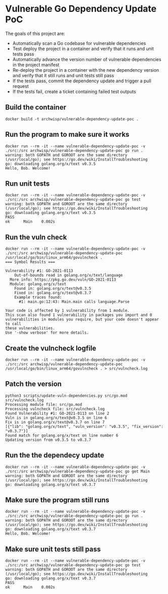 # Vulnerable Go Dependency Update PoC

The goals of this project are:

- Automatically scan a Go codebase for vulnerable dependencies
- Test deploy the project in a container and verify that it runs and unit tests pass
- Automatically advance the version number of vulnerable dependencies in the project manifest
- Re-deploy the project in a container with the new dependency version and verify that it still runs and unit tests still pass
- If the tests pass, commit the dependency update and trigger a pull request
- If the tests fail, create a ticket containing failed test outputs

## Build the container

```
docker build -t archwisp/vulnerable-dependency-update-poc .
```

## Run the program to make sure it works

```
docker run --rm -it --name vulnerable-dependency-update-poc -v ./src:/src archwisp/vulnerable-dependency-update-poc go run .
warning: both GOPATH and GOROOT are the same directory (/usr/local/go); see https://go.dev/wiki/InstallTroubleshooting
go: downloading golang.org/x/text v0.3.5
Hello, Bob. Welcome!
```

## Run unit tests

```
docker run --rm -it --name vulnerable-dependency-update-poc -v ./src:/src archwisp/vulnerable-dependency-update-poc go test
warning: both GOPATH and GOROOT are the same directory (/usr/local/go); see https://go.dev/wiki/InstallTroubleshooting
go: downloading golang.org/x/text v0.3.5
PASS
ok      Main    0.002s
```

## Run the vuln check

```
docker run --rm -it --name vulnerable-dependency-update-poc -v ./src:/src archwisp/vulnerable-dependency-update-poc /usr/local/go/bin/linux_arm64/govulncheck .
=== Symbol Results ===

Vulnerability #1: GO-2021-0113
    Out-of-bounds read in golang.org/x/text/language
  More info: https://pkg.go.dev/vuln/GO-2021-0113
  Module: golang.org/x/text
    Found in: golang.org/x/text@v0.3.5
    Fixed in: golang.org/x/text@v0.3.7
    Example traces found:
      #1: main.go:12:43: Main.main calls language.Parse

Your code is affected by 1 vulnerability from 1 module.
This scan also found 1 vulnerability in packages you import and 0
vulnerabilities in modules you require, but your code doesn't appear to call
these vulnerabilities.
Use '-show verbose' for more details.
```

## Create the vulncheck logfile

```
docker run --rm -it --name vulnerable-dependency-update-poc -v ./src:/src archwisp/vulnerable-dependency-update-poc /usr/local/go/bin/linux_arm64/govulncheck . > src/vulncheck.log
```

## Patch the version

```
python3 scripts/update-vuln-dependencies.py src/go.mod src/vulncheck.log
Processing module file: src/go.mod
Processing vulncheck file: src/vulncheck.log
Found Vulnerability #1: GO-2021-0113 on line 2
Vuln is in golang.org/x/text@v0.3.5 on line 6
Fix is in golang.org/x/text@v0.3.7 on line 7
[{"lib": "golang.org/x/text", "vuln_version": "v0.3.5", "fix_version": "v0.3.7"}]
Found match for golang.org/x/text on line number 6
Updating version from v0.3.5 to v0.3.7
```

## Run the the dependecy update

```
docker run --rm -it --name vulnerable-dependency-update-poc -v ./src:/src archwisp/vulnerable-dependency-update-poc go get Main
warning: both GOPATH and GOROOT are the same directory (/usr/local/go); see https://go.dev/wiki/InstallTroubleshooting
go: downloading golang.org/x/text v0.3.7
```

## Make sure the program still runs

```
docker run --rm -it --name vulnerable-dependency-update-poc -v ./src:/src archwisp/vulnerable-dependency-update-poc go run .
warning: both GOPATH and GOROOT are the same directory (/usr/local/go); see https://go.dev/wiki/InstallTroubleshooting
go: downloading golang.org/x/text v0.3.7
Hello, Bob. Welcome!
```

## Make sure unit tests still pass

```
docker run --rm -it --name vulnerable-dependency-update-poc -v ./src:/src archwisp/vulnerable-dependency-update-poc go test
warning: both GOPATH and GOROOT are the same directory (/usr/local/go); see https://go.dev/wiki/InstallTroubleshooting
go: downloading golang.org/x/text v0.3.7
PASS
ok      Main    0.002s
```
